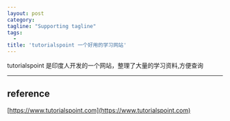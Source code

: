 ```yaml
---
layout: post
category:
tagline: "Supporting tagline"
tags:
  -
title: 'tutorialspoint 一个好用的学习网站'
---
```

tutorialspoint 是印度人开发的一个网站，整理了大量的学习资料,方便查询

---


<!--more-->


## reference

[https://www.tutorialspoint.com](https://www.tutorialspoint.com)

